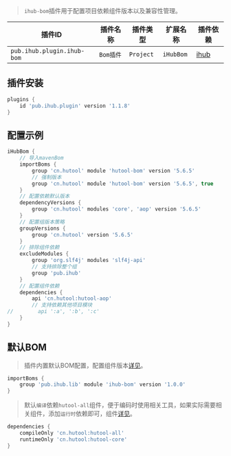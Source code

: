 > `ihub-bom`插件用于配置项目依赖组件版本以及兼容性管理。

| 插件ID | 插件名称 | 插件类型 | 扩展名称 | 插件依赖 |
|-------|---------|--------|---------|--------|
| `pub.ihub.plugin.ihub-bom` | `Bom插件` | `Project` | `iHubBom` | [ihub](iHub) |

## 插件安装

```groovy
plugins {
    id 'pub.ihub.plugin' version '1.1.8'
}
```

## 配置示例

```groovy
iHubBom {
    // 导入mavenBom
    importBoms {
        group 'cn.hutool' module 'hutool-bom' version '5.6.5'
        // 强制版本
        group 'cn.hutool' module 'hutool-bom' version '5.6.5', true
    }
    // 配置依赖默认版本
    dependencyVersions {
        group 'cn.hutool' modules 'core', 'aop' version '5.6.5'
    }
    // 配置组版本策略
    groupVersions {
        group 'cn.hutool' version '5.6.5'
    }
    // 排除组件依赖
    excludeModules {
        group 'org.slf4j' modules 'slf4j-api'
        // 支持排除整个组
        group 'pub.ihub'
    }
    // 配置组件依赖
    dependencies {
        api 'cn.hutool:hutool-aop'
        // 支持依赖其他项目模块
//        api ':a', ':b', ':c'
    }
}
```

## 默认BOM

> 插件内置默认BOM配置，配置组件版本[详见](https://mvnrepository.com/artifact/pub.ihub.lib)。

```groovy
importBoms {
    group 'pub.ihub.lib' module 'ihub-bom' version '1.0.0'
}
```

> 默认`编译`依赖`hutool-all`组件，便于编码时使用相关工具，如果实际需要相关组件，添加`运行时`依赖即可，组件[详见](https://www.hutool.cn/docs)。

```groovy
dependencies {
    compileOnly 'cn.hutool:hutool-all'
    runtimeOnly 'cn.hutool:hutool-core'
}
```